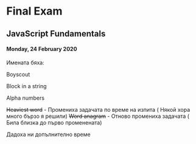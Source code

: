 

# Final Exam

## JavaScript Fundamentals

#### Monday, 24 February 2020

Имената бяха:

Boyscout 

Block in a string

Alpha numbers

~~Heaviest word~~ - Промениха задачата по време на изпита ( Някой хора много бързо я решили)
~~Word anagram~~ - Отново промениха задачата ( Била близка до първо променената)

Дадоха ни допълнително време

